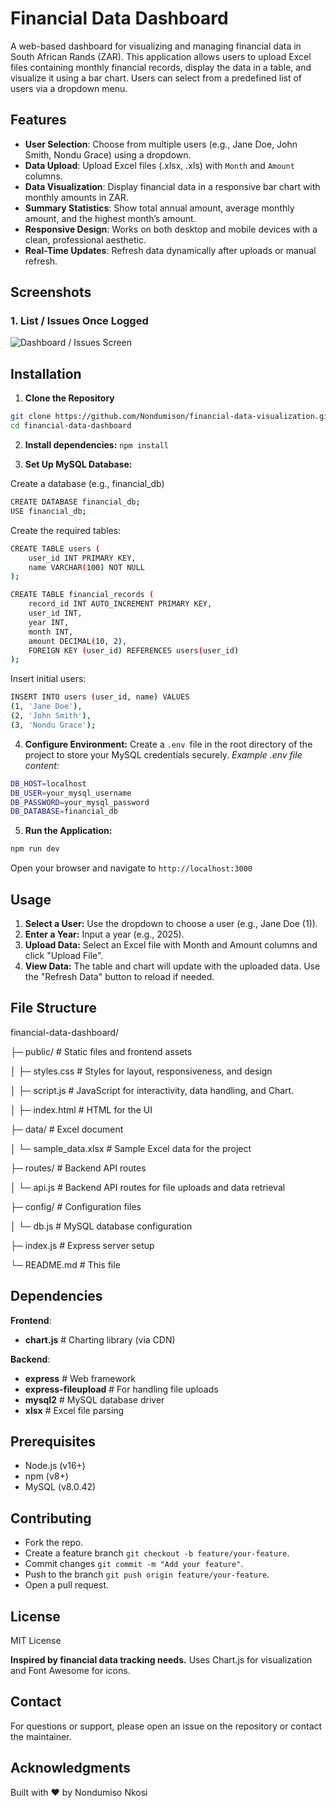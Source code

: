 # Financial Data Dashboard 

A web-based dashboard for visualizing and managing financial data in South African Rands (ZAR). This application allows users to upload Excel files containing monthly financial records, display the data in a table, and visualize it using a bar chart. Users can select from a predefined list of users via a dropdown menu.

## Features
- **User Selection**: Choose from multiple users (e.g., Jane Doe, John Smith, Nondu Grace) using a dropdown.
- **Data Upload**: Upload Excel files (.xlsx, .xls) with `Month` and `Amount` columns.
- **Data Visualization**: Display financial data in a responsive bar chart with monthly amounts in ZAR.
- **Summary Statistics**: Show total annual amount, average monthly amount, and the highest month’s amount.
- **Responsive Design**: Works on both desktop and mobile devices with a clean, professional aesthetic.
- **Real-Time Updates**: Refresh data dynamically after uploads or manual refresh.

## Screenshots
### 1. List / Issues Once Logged

![Dashboard / Issues Screen](./client/public/list.jpeg)

## Installation
1. **Clone the Repository**
  
```bash
git clone https://github.com/Nondumison/financial-data-visualization.git
cd financial-data-dashboard
```
2. **Install dependencies:**
`npm install`

3. **Set Up MySQL Database:**

Create a database (e.g., financial_db)
```bash
CREATE DATABASE financial_db;
USE financial_db;
```
Create the required tables:
```bash
CREATE TABLE users (
    user_id INT PRIMARY KEY,
    name VARCHAR(100) NOT NULL
);

CREATE TABLE financial_records (
    record_id INT AUTO_INCREMENT PRIMARY KEY,
    user_id INT,
    year INT,
    month INT,
    amount DECIMAL(10, 2),
    FOREIGN KEY (user_id) REFERENCES users(user_id)
);
```
Insert initial users:
```bash
INSERT INTO users (user_id, name) VALUES
(1, 'Jane Doe'),
(2, 'John Smith'),
(3, 'Nondu Grace');
```

4. **Configure Environment:**
Create a `.env `file in the root directory of the project to store your MySQL credentials securely. 
*Example .env file content:*
```bash
DB_HOST=localhost
DB_USER=your_mysql_username
DB_PASSWORD=your_mysql_password
DB_DATABASE=financial_db
```
5. **Run the Application:**
```bash
npm run dev
```
Open your browser and navigate to `http://localhost:3000`

## Usage

1. **Select a User:** Use the dropdown to choose a user (e.g., Jane Doe (1)).
2. **Enter a Year:** Input a year (e.g., 2025).
3. **Upload Data:** Select an Excel file with Month and Amount columns and click "Upload File".
4. **View Data:** The table and chart will update with the uploaded data. Use the "Refresh Data" button to reload if needed.
## File Structure

financial-data-dashboard/

├─ public/ # Static files and frontend assets

│  ├─ styles.css # Styles for layout, responsiveness, and design

│  ├─ script.js # JavaScript for interactivity, data handling, and Chart.

│  ├─ index.html # HTML for the UI

├─ data/ # Excel document

│  └─ sample_data.xlsx # Sample Excel data for the project

├─ routes/ # Backend API routes

│  └─ api.js # Backend API routes for file uploads and data retrieval

├─ config/ # Configuration files

│  └─ db.js # MySQL database configuration

├─ index.js # Express server setup

└─ README.md # This file

## Dependencies

**Frontend**: 
- **chart.js** # Charting library (via CDN)

**Backend**: 
- **express** # Web framework
- **express-fileupload** # For handling file uploads
- **mysql2** # MySQL database driver
- **xlsx** # Excel file parsing

## Prerequisites

- Node.js (v16+)
- npm (v8+)
- MySQL (v8.0.42)

## Contributing

- Fork the repo.
- Create a feature branch `git checkout -b feature/your-feature`.
- Commit changes `git commit -m "Add your feature"`.
- Push to the branch `git push origin feature/your-feature`.
- Open a pull request.

## License
MIT License

**Inspired by financial data tracking needs.**
Uses Chart.js for visualization and Font Awesome for icons.

## Contact
For questions or support, please open an issue on the repository or contact the maintainer.

## Acknowledgments
Built with ❤️ by Nondumiso Nkosi